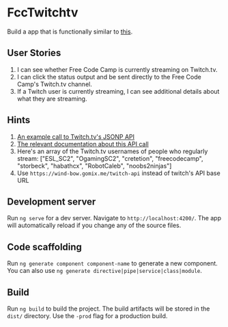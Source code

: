 # FccTwitchtv

Build a app that is functionally similar to [this](https://codepen.io/FreeCodeCamp/full/Myvqmo/).

## User Stories

1. I can see whether Free Code Camp is currently streaming on Twitch.tv.
2. I can click the status output and be sent directly to the Free Code Camp's Twitch.tv channel.
3. If a Twitch user is currently streaming, I can see additional details about what they are streaming.

## Hints

1. [An example call to Twitch.tv's JSONP API](http://forum.freecodecamp.org/t/use-the-twitchtv-json-api/19541)
2. [The relevant documentation about this API call](https://dev.twitch.tv/docs/v5/reference/streams/#get-stream-by-user)
3. Here's an array of the Twitch.tv usernames of people who regularly stream: ["ESL_SC2", "OgamingSC2", "cretetion", "freecodecamp", "storbeck", "habathcx", "RobotCaleb", "noobs2ninjas"]
4.  Use `https://wind-bow.gomix.me/twitch-api` instead of twitch's API base URL

## Development server

Run `ng serve` for a dev server. Navigate to `http://localhost:4200/`. The app will automatically reload if you change any of the source files.

## Code scaffolding

Run `ng generate component component-name` to generate a new component. You can also use `ng generate directive|pipe|service|class|module`.

## Build

Run `ng build` to build the project. The build artifacts will be stored in the `dist/` directory. Use the `-prod` flag for a production build.
